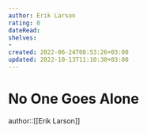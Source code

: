 ```yaml
---
author: Erik Larson
rating: 0
dateRead: 
shelves: 
- 
created: 2022-06-24T08:53:26+03:00
updated: 2022-10-13T11:10:30+03:00
---
```

# No One Goes Alone

author::[[Erik Larson]]